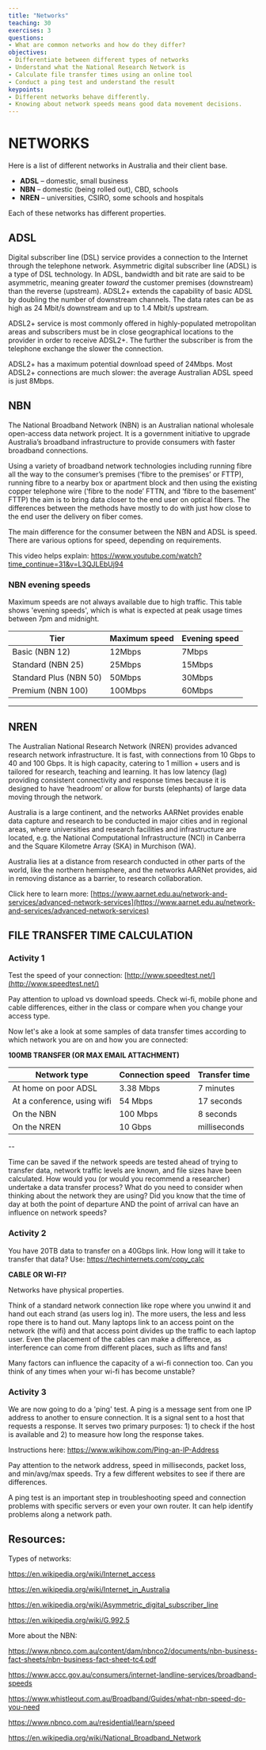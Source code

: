 ```yaml
---
title: "Networks"
teaching: 30
exercises: 3
questions:
- What are common networks and how do they differ?
objectives:
- Differentiate between different types of networks
- Understand what the National Research Network is
- Calculate file transfer times using an online tool
- Conduct a ping test and understand the result
keypoints:
- Different networks behave differently. 
- Knowing about network speeds means good data movement decisions.
---
```


# NETWORKS
 
 Here is a list of different networks in Australia and their client base.
 
- **ADSL** – domestic, small business
- **NBN** – domestic (being rolled out), CBD, schools
- **NREN** – universities, CSIRO, some schools and hospitals
 
Each of these networks has different properties. 

## ADSL

Digital subscriber line (DSL) service provides a connection to the Internet through the telephone network. Asymmetric digital subscriber line (ADSL) is a type of DSL technology. In ADSL, bandwidth and bit rate are said to be asymmetric, meaning greater *toward* the customer premises (downstream) than the reverse (upstream). ADSL2+ extends the capability of basic ADSL by doubling the number of downstream channels. The data rates can be as high as 24 Mbit/s downstream and up to 1.4 Mbit/s upstream. 

ADSL2+ service is most commonly offered in highly-populated metropolitan areas and subscribers must be in close geographical locations to the provider in order to receive ADSL2+. The further the subscriber is from the telephone exchange the slower the connection.

ADSL2+ has a maximum potential download speed of 24Mbps. Most ADSL2+ connections are much slower: the average Australian ADSL speed is just 8Mbps.

## NBN

The National Broadband Network (NBN) is an Australian national wholesale open-access data network project. It is a government initiative to upgrade Australia’s broadband infrastructure to provide consumers with faster broadband connections.

Using a variety of broadband network technologies including running fibre all the way to the consumer’s premises (‘fibre to the premises’ or FTTP), running fibre to a nearby box or apartment block and then using the existing copper telephone wire (‘fibre to the node’ FTTN, and ‘fibre to the basement’ FTTP) the aim is to bring data closer to the end user on optical fibers. The differences between the methods have mostly to do with just how close to the end user the delivery on fiber comes.

The main difference for the consumer between the NBN and ADSL is speed. There are various options for speed, depending on requirements.

This video helps explain: https://www.youtube.com/watch?time_continue=31&v=L3QJLEbUj94 


### NBN evening speeds

Maximum speeds are not always available due to high traffic. This table shows 'evening speeds', which is what is expected at peak usage times between 7pm and midnight. 

Tier | Maximum speed | Evening speed
---- | ------------- | -------------
Basic (NBN 12) | 12Mbps | 7Mbps
Standard (NBN 25) | 25Mbps | 15Mbps
Standard Plus (NBN 50) | 50Mbps | 30Mbps
Premium (NBN 100) | 100Mbps | 60Mbps
---

## NREN
 
The Australian National Research Network (NREN) provides advanced research network infrastructure. It is fast, with connections from 10 Gbps to 40 and 100 Gbps. It is high capacity, catering to 1 million + users and is tailored for research, teaching and learning. It has low latency (lag) providing consistent connectivity and response times because it is designed to have ‘headroom’ or allow for bursts (elephants) of large data moving through the network. 
 
Australia is a large continent, and the networks AARNet provides enable data capture and research to be conducted in major cities and in regional areas, where universities and research facilities and infrastructure are located, e.g. the National Computational Infrastructure (NCI) in Canberra and the Square Kilometre Array (SKA) in Murchison (WA).
 
Australia lies at a distance from research conducted in other parts of the world, like the northern hemisphere, and the networks AARNet provides, aid in removing distance as a barrier, to research collaboration.
 
Click here to learn more: [https://www.aarnet.edu.au/network-and-services/advanced-network-services](https://www.aarnet.edu.au/network-and-services/advanced-network-services)
 
## FILE TRANSFER TIME CALCULATION

### Activity 1
 
Test the speed of your connection: [http://www.speedtest.net/](http://www.speedtest.net/)

Pay attention to upload vs download speeds. Check wi-fi, mobile phone and cable differences, either in the class or compare when you change your access type. 
 
Now let's ake a look at some samples of data transfer times according to which network you are on and how you are connected:

**100MB TRANSFER (OR MAX EMAIL ATTACHMENT)**

Network type | Connection speed | Transfer time
------------ | ---------------- | -------------
At home on poor ADSL | 3.38 Mbps | 7 minutes
At a conference, using wifi | 54 Mbps | 17 seconds
On the NBN | 100 Mbps | 8 seconds
On the NREN | 10 Gbps | milliseconds
--

Time can be saved if the network speeds are tested ahead of trying to transfer data, network traffic levels are known, and file sizes have been calculated. How would you (or would you recommend a researcher) undertake a data transfer process? What do you need to consider when thinking about the network they are using? Did you know that the time of day at both the point of departure AND the point of arrival can have an influence on network speeds?
 
### Activity 2
 
You have 20TB data to transfer on a 40Gbps link. How long will it take to transfer that data? Use: https://techinternets.com/copy_calc


**CABLE OR WI-FI?**
 
Networks have physical properties. 

Think of a standard network connection like rope where you unwind it and hand out each strand (as users log in). The more users, the less and less rope there is to hand out. Many laptops link to an access point on the network (the wifi) and that access point divides up the traffic to each laptop user. Even the placement of the cables can make a difference, as interference can come from different places, such as lifts and fans!

Many factors can influence the capacity of a wi-fi connection too. Can you think of any times when your wi-fi has become unstable?

 
 ### Activity 3

We are now going to do a 'ping' test. A ping is a message sent from one IP address to another to ensure connection. It is a signal sent to a host that requests a response. It serves two primary purposes: 1) to check if the host is available and 2) to measure how long the response takes.

Instructions here: https://www.wikihow.com/Ping-an-IP-Address 

Pay attention to the network address, speed in milliseconds, packet loss, and min/avg/max speeds. Try a few different websites to see if there are differences.

A ping test is an important step in troubleshooting speed and connection problems with specific servers or even your own router. It can help identify problems along a network path.

## Resources:

Types of networks:

https://en.wikipedia.org/wiki/Internet_access

https://en.wikipedia.org/wiki/Internet_in_Australia

https://en.wikipedia.org/wiki/Asymmetric_digital_subscriber_line

https://en.wikipedia.org/wiki/G.992.5 

More about the NBN:

https://www.nbnco.com.au/content/dam/nbnco2/documents/nbn-business-fact-sheets/nbn-business-fact-sheet-tc4.pdf

https://www.accc.gov.au/consumers/internet-landline-services/broadband-speeds

https://www.whistleout.com.au/Broadband/Guides/what-nbn-speed-do-you-need

https://www.nbnco.com.au/residential/learn/speed

https://en.wikipedia.org/wiki/National_Broadband_Network
